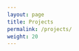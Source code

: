 ```yaml
---
layout: page
title: Projects
permalink: /projects/
weight: 20
---
```


<script
  src="https://code.jquery.com/jquery-3.4.1.min.js"
  integrity="sha256-CSXorXvZcTkaix6Yvo6HppcZGetbYMGWSFlBw8HfCJo="
  crossorigin="anonymous"></script>

<script src="https://unpkg.com/github-api/dist/GitHub.bundle.min.js"></script>

<main class="container">
	<style>
            .title {
                margin-right: 10px;
                font-size: 20px;
            }

            .subtitle {
                font-size: 14px;
                padding-bottom: 10px;
            }

            .app-icon {
                margin-right: 10px;
            }

            .area {
                padding-bottom: 10px;
            }

            .icon {
                fill: #586069;
            }

	</style>
		

    <h4><b>Papers</b></h4>
    <div class="area">
        <a class="title" href="https://www.digitalwhisper.co.il/files/Zines/0x3B/DW59-2-TheHusky.pdf">[DW59-2] The Husky Code - Digital Whisper</a>
    </div>

    <h4><b>Apps</b></h4>
    <div class="area">
        <span>
            <a alt="Hangman (Hebrew)" class="app-icon" href="https://play.google.com/store/apps/details?id=com.gtr.hangman">
            <img width="64" height="64" src='/assets/img/hangman-icon.png'>
            </a>
        </span>
        <span>
            <a alt="Hangman (English)" class="app-icon" href="https://play.google.com/store/apps/details?id=com.gtr.hangman.world">
            <img width="64" height="64" src='/assets/img/hangman-en-icon.png'>
            </a>
        </span>
        <span>
            <a alt="Falling DOT" class="app-icon" href="https://play.google.com/store/apps/details?id=com.pickleperfect.fallingdot">
            <img width="64" height="64" src='/assets/img/fallingdot.png'>
            </a>
        </span>
        <span>
            <a alt="Parse Dashboard" class="app-icon" href="https://play.google.com/store/apps/details?id=com.galtashma.parsedashboard">
            <img width="64" height="64" src='/assets/img/parse_android_dashboard.png'>
            </a>
        </span>
    </div>

    <h4><b>Open Source</b></h4>
    <div class="area" id="projects">
        <a href="">More...</a>
    </div>

<script>

    var projects = [
        "bitterbit/Parse-Dashboard-Android",
        "bitterbit/LazyParse",
        "bitterbit/zenme-whatsthatcalled",
        "bitterbit/prufer-generator",
        "bitterbit/quotes-app",
        "bitterbit/quotes-server",
        "bitterbit/flowjs",
        "bitterbit/passformac",
        "bitterbit/bitterbit.github.io"
    ];

    var github = new GitHub();
    var me = github.getUser("bitterbit");

    me.listRepos().then(function(repos){

        repos.data
            .filter(function(r) { return shouldDisplayRepo(r.full_name)})
            .sort(function(a,b) { 
                var s1 = a.stargazers_count;
                var s2 = b.stargazers_count;
                if (s1 > s2){ return 1; }
                else if (s1 == s2) { return a.full_name.localeCompare(b.full_name); }
                else { return -1; }
            }).forEach(function(repo){
                displayRepo(repo);
            });

    });

    function shouldDisplayRepo(repoName) {
        return projects.indexOf(repoName) !== -1;
    }

    const starIcon = '<svg viewBox="0 0 18 20" width="12" height="12" role="img"><path fill-rule="evenodd" d="M14 6l-4.9-.64L7 1 4.9 5.36 0 6l3.6 3.26L2.67 14 7 11.67 11.33 14l-.93-4.74L14 6z"></path></svg>'
    const forkIcon = '<svg viewBox="0 0 10 16" version="1.1" width="8" height="12" role="img"><path fill-rule="evenodd" d="M8 1a1.993 1.993 0 00-1 3.72V6L5 8 3 6V4.72A1.993 1.993 0 002 1a1.993 1.993 0 00-1 3.72V6.5l3 3v1.78A1.993 1.993 0 005 15a1.993 1.993 0 001-3.72V9.5l3-3V4.72A1.993 1.993 0 008 1zM2 4.2C1.34 4.2.8 3.65.8 3c0-.65.55-1.2 1.2-1.2.65 0 1.2.55 1.2 1.2 0 .65-.55 1.2-1.2 1.2zm3 10c-.66 0-1.2-.55-1.2-1.2 0-.65.55-1.2 1.2-1.2.65 0 1.2.55 1.2 1.2 0 .65-.55 1.2-1.2 1.2zm3-10c-.66 0-1.2-.55-1.2-1.2 0-.65.55-1.2 1.2-1.2.65 0 1.2.55 1.2 1.2 0 .65-.55 1.2-1.2 1.2z"></path></svg>';

    function displayRepo(repoData) {
        // github colors: https://github.com/ozh/github-colors/blob/master/colors.json
        var container = $("<div></div>");
        var topSpan = $("<span></span>");
        var title = $("<a class='title'></a>");
        var star = $("<a class='icon' role=img>"+starIcon+"</a>");
        var fork = $("<a class='icon' role=img>"+forkIcon+"</a>");
        var starCount = $("<a></a>");
        var forkCount = $("<a></a>");
        var subtitle = $("<p class='subtitle'></p>");

        var stargazers_url = repoData.html_url + "/stargazers";
        var forks_url = repoData.forks_count > 0 ? repoData.html_url + "/network/members" : null;

        star.attr("href", stargazers_url);
        fork.attr("href", forks_url);

        starCount.text(repoData.stargazers_count);
        starCount.css("margin-left", "2px");
        starCount.css("margin-right", "4px");
        starCount.attr("href", stargazers_url);

        forkCount.text(repoData.forks_count);
        forkCount.css("margin-left", "2px");
        forkCount.css("margin-right", "4px");
        forkCount.attr("href", forks_url);
        

        title.text(repoData.full_name);
        title.attr("href", repoData.html_url);
        subtitle.text(repoData.description);

        topSpan.append(title);
        topSpan.append(star);
        topSpan.append(starCount);
        topSpan.append(fork);
        topSpan.append(forkCount);

        container.append(topSpan);
        container.append(subtitle);
        $("#projects").prepend(container);
         
        console.log("display repo", repoData);
    }

    console.log("Hello")
</script>

</main>

